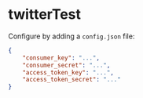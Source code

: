 # twitterTest

Configure by adding a `config.json` file:
```json
{
	"consumer_key": "...",
	"consumer_secret": "...",
	"access_token_key": "...",
	"access_token_secret": "..."
}
```
